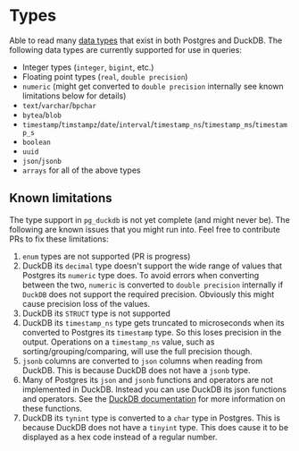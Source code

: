 # Types

Able to read many [data types](https://www.postgresql.org/docs/current/datatype.html) that exist in both Postgres and DuckDB. The following data types are currently supported for use in queries:

- Integer types (`integer`, `bigint`, etc.)
- Floating point types (`real`, `double precision`)
- `numeric` (might get converted to `double precision` internally see known limitations below for details)
- `text`/`varchar`/`bpchar`
- `bytea`/`blob`
- `timestamp`/`timstampz`/`date`/`interval`/`timestamp_ns`/`timestamp_ms`/`timestamp_s`
- `boolean`
- `uuid`
- `json`/`jsonb`
- `arrays` for all of the above types

## Known limitations

The type support in `pg_duckdb` is not yet complete (and might never be). The
following are known issues that you might run into. Feel free to contribute PRs
to fix these limitations:

1. `enum` types are not supported (PR is progress)
2. DuckDB its `decimal` type doesn't support the wide range of values that Postgres its `numeric` type does. To avoid errors when converting between the two, `numeric` is converted to `double precision` internally if `DuckDB` does not support the required precision. Obviously this might cause precision loss of the values.
3. DuckDB its `STRUCT` type is not supported
4. DuckDB its `timestamp_ns` type gets truncated to microseconds when its converted to Postgres its `timestamp` type. So this loses precision in the output. Operations on a `timestamp_ns` value, such as sorting/grouping/comparing, will use the full precision though.
5. `jsonb` columns are converted to `json` columns when reading from DuckDB. This is because DuckDB does not have a `jsonb` type.
6. Many of Postgres its `json` and `jsonb` functions and operators are not implemented in DuckDB. Instead you can use DuckDB its json functions and operators. See the [DuckDB documentation](https://duckdb.org/docs/data/json/json_functions) for more information on these functions.
7. DuckDB its `tynint` type is converted to a `char` type in Postgres. This is because DuckDB does not have a `tinyint` type. This does cause it to be displayed as a hex code instead of a regular number.
